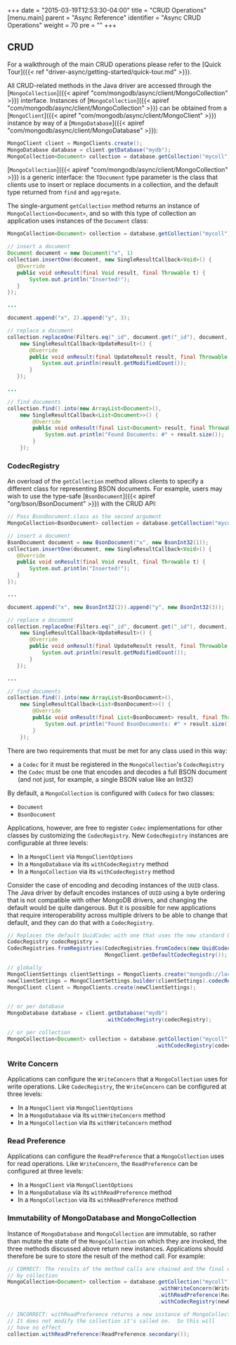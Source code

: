 +++
date = "2015-03-19T12:53:30-04:00"
title = "CRUD Operations"
[menu.main]
  parent = "Async Reference"
  identifier = "Async CRUD Operations"
  weight = 70
  pre = "<i class='fa'></i>"
+++


## CRUD

For a walkthrough of the main CRUD operations please refer to the [Quick Tour]({{< ref "driver-async/getting-started/quick-tour.md" >}}).

All CRUD-related methods in the Java driver are accessed through the 
[`MongoCollection`]({{< apiref "com/mongodb/async/client/MongoCollection" >}}) interface.  Instances of 
[`MongoCollection`]({{< apiref "com/mongodb/async/client/MongoCollection" >}}) can be obtained from a  
[`MongoClient`]({{< apiref "com/mongodb/async/client/MongoClient" >}}) instance by way of a
[`MongoDatabase`]({{< apiref "com/mongodb/async/client/MongoDatabase" >}}):

```java
MongoClient client = MongoClients.create();
MongoDatabase database = client.getDatabase("mydb");
MongoCollection<Document> collection = database.getCollection("mycoll");
```

[`MongoCollection`]({{< apiref "com/mongodb/async/client/MongoCollection" >}}) is a generic interface: the `TDocument` type parameter 
is the class that clients use to insert or replace documents in a collection, and the default type returned from `find` and `aggregate`.
 
The single-argument `getCollection` method returns an instance of `MongoCollection<Document>`, and so with this type of collection 
an application uses instances of the `Document` class:

```java
MongoCollection<Document> collection = database.getCollection("mycoll");

// insert a document
Document document = new Document("x", 1)
collection.insertOne(document, new SingleResultCallback<Void>() {
   @Override
   public void onResult(final Void result, final Throwable t) {
       System.out.println("Inserted!");
   }
});

...

document.append("x", 2).append("y", 3);

// replace a document
collection.replaceOne(Filters.eq("_id", document.get("_id"), document, 
    new SingleResultCallback<UpdateResult>() {
       @Override
       public void onResult(final UpdateResult result, final Throwable t) {
           System.out.println(result.getModifiedCount());
       }
   });

...

// find documents
collection.find().into(new ArrayList<Document>(), 
    new SingleResultCallback<List<Document>>() {
        @Override
        public void onResult(final List<Document> result, final Throwable t) {
            System.out.println("Found Documents: #" + result.size());
        }
    });
```

### CodecRegistry

An overload of the `getCollection` method allows clients to specify a different class for representing BSON documents.  For example, 
users may wish to use the type-safe [`BsonDocument`]({{< apiref "org/bson/BsonDocument" >}}) with the CRUD API:

```java
// Pass BsonDocument.class as the second argument
MongoCollection<BsonDocument> collection = database.getCollection("mycoll", BsonDocument.class);

// insert a document
BsonDocument document = new BsonDocument("x", new BsonInt32(1));
collection.insertOne(document, new SingleResultCallback<Void>() {
   @Override
   public void onResult(final Void result, final Throwable t) {
       System.out.println("Inserted!");
   }
});

...

document.append("x", new BsonInt32(2)).append("y", new BsonInt32(3));

// replace a document
collection.replaceOne(Filters.eq("_id", document.get("_id"), document, 
    new SingleResultCallback<UpdateResult>() {
       @Override
       public void onResult(final UpdateResult result, final Throwable t) {
           System.out.println(result.getModifiedCount());
       }
   });

...

// find documents
collection.find().into(new ArrayList<BsonDocument>(), 
    new SingleResultCallback<List<BsonDocument>>() {
        @Override
        public void onResult(final List<BsonDocument> result, final Throwable t) {
            System.out.println("Found BsonDocuments: #" + result.size());
        }
    });
```

There are two requirements that must be met for any class used in this way:

- a `Codec` for it must be registered in the `MongoCollection`'s `CodecRegistry`
- the `Codec` must be one that encodes and decodes a full BSON document (and not just, for example, a single BSON value like an Int32)

By default, a `MongoCollection` is configured with `Codec`s for two classes:
 
- `Document`
- `BsonDocument`

Applications, however, are free to register `Codec` implementations for other classes by customizing the `CodecRegistry`.  New 
`CodecRegistry` instances are configurable at three levels:

- In a `MongoClient` via `MongoClientOptions`
- In a `MongoDatabase` via its `withCodecRegistry` method
- In a `MongoCollection` via its `withCodecRegistry` method

Consider the case of encoding and decoding instances of the `UUID` class.  The Java driver by default encodes instances of `UUID` using a
byte ordering that is not compatible with other MongoDB drivers, and changing the default would be quite dangerous.  But it is 
possible for new applications that require interoperability across multiple drivers to be able to change that default, and they can do 
that with a `CodecRegistry`.   

```java
// Replaces the default UuidCodec with one that uses the new standard UUID representation
CodecRegistry codecRegistry = 
CodecRegistries.fromRegistries(CodecRegistries.fromCodecs(new UuidCodec(UuidRepresentation.STANDARD)),
                               MongoClient.getDefaultCodecRegistry());

// globally
MongoClientSettings clientSettings = MongoClients.create("mongodb://localhost").getSettings();
newClientSettings = MongoClientSettings.builder(clientSettings).codecRegistry(codecRegistry).build();
MongoClient client = MongoClients.create(newClientSettings);
 

// or per database
MongoDatabase database = client.getDatabase("mydb")
                               .withCodecRegistry(codecRegistry);

// or per collection
MongoCollection<Document> collection = database.getCollection("mycoll")
                                               .withCodecRegistry(codecRegistry);
```


### Write Concern

Applications can configure the `WriteConcern` that a `MongoCollection` uses for write operations.  Like `CodecRegistry`, the 
`WriteConcern` can be configured at three levels:

- In a `MongoClient` via `MongoClientOptions`
- In a `MongoDatabase` via its `withWriteConcern` method
- In a `MongoCollection` via its `withWriteConcern` method


### Read Preference

Applications can configure the `ReadPreference` that a `MongoCollection` uses for read operations.  Like `WriteConcern`, the 
`ReadPreference` can be configured at three levels:

- In a `MongoClient` via `MongoClientOptions`
- In a `MongoDatabase` via its `withReadPreference` method
- In a `MongoCollection` via its `withReadPreference` method

### Immutability of MongoDatabase and MongoCollection

Instance of `MongoDatabase` and `MongoCollection` are immutable, so rather than mutate the state of the `MongoCollection` on which they
are invoked, the three methods discussed above return new instances.  Applications should therefore be sure to store the result of the 
method call.  For example:

```java
// CORRECT: The results of the method calls are chained and the final one is referenced 
// by collection 
MongoCollection<Document> collection = database.getCollection("mycoll")
                                                .withWriteConcern(WriteConcern.JOURNALED)
                                                .withReadPreference(ReadPreference.primary())
                                                .withCodecRegistry(newRegistry);

// INCORRECT: withReadPreference returns a new instance of MongoCollection
// It does not modify the collection it's called on.  So this will
// have no effect
collection.withReadPreference(ReadPreference.secondary());
```
